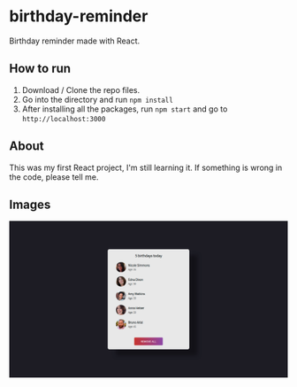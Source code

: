 # birthday-reminder

Birthday reminder made with React.

## How to run

1. Download / Clone the repo files.
2. Go into the directory and run `npm install`
3. After installing all the packages, run `npm start` and go to `http://localhost:3000`

## About

This was my first React project, I'm still learning it. If something is wrong in the code, please tell me.

## Images

![](BirthdayList.png)
